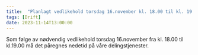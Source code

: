 ```yaml
---
title:  "Planlagt vedlikehold torsdag 16.november kl. 18.00 til kl. 19.00"
tags: [Drift]
date: 2023-11-14T13:00:00
---
```

Som følge av nødvendig vedlikehold torsdag 16.november fra kl. 18.00 til kl.19.00 må det påregnes nedetid på våre delingstjenester.

